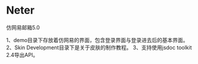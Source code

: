 Neter
=====

仿网易邮箱5.0

1、demo目录下存放着仿网易的界面，包含登录界面与登录进去后的基本界面。
2、Skin Development目录下是关于皮肤的制作教程。
3、支持使用jsdoc toolkit 2.4导出API。
